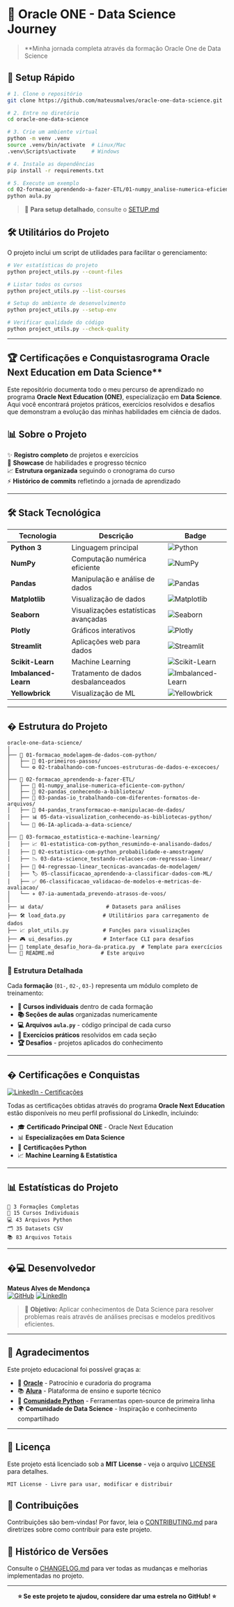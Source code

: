 # 🚀 Oracle ONE - Data Science Journey

> **Minha jornada completa através da formação Oracle One de Data Science

## 🚀 **Setup Rápido**

```bash
# 1. Clone o repositório
git clone https://github.com/mateusmalves/oracle-one-data-science.git

# 2. Entre no diretório
cd oracle-one-data-science

# 3. Crie um ambiente virtual
python -m venv .venv
source .venv/bin/activate  # Linux/Mac
.venv\Scripts\activate     # Windows

# 4. Instale as dependências
pip install -r requirements.txt

# 5. Execute um exemplo
cd 02-formacao_aprendendo-a-fazer-ETL/01-numpy_analise-numerica-eficiente-com-python/
python aula.py
```

> 📖 **Para setup detalhado**, consulte o [SETUP.md](SETUP.md)

## 🛠️ **Utilitários do Projeto**

O projeto inclui um script de utilidades para facilitar o gerenciamento:

```bash
# Ver estatísticas do projeto
python project_utils.py --count-files

# Listar todos os cursos
python project_utils.py --list-courses

# Setup do ambiente de desenvolvimento
python project_utils.py --setup-env

# Verificar qualidade do código
python project_utils.py --check-quality
```

---

## 🏆 **Certificações e Conquistas**rograma Oracle Next Education em Data Science**

Este repositório documenta todo o meu percurso de aprendizado no programa **Oracle Next Education (ONE)**, especialização em **Data Science**. Aqui você encontrará projetos práticos, exercícios resolvidos e desafios que demonstram a evolução das minhas habilidades em ciência de dados.

## 📊 **Sobre o Projeto**

✨ **Registro completo** de projetos e exercícios  
🎯 **Showcase** de habilidades e progresso técnico  
📈 **Estrutura organizada** seguindo o cronograma do curso  
⚡ **Histórico de commits** refletindo a jornada de aprendizado

---

## 🛠️ **Stack Tecnológica**

| Tecnologia | Descrição | Badge |
|------------|-----------|-------|
| **Python 3** | Linguagem principal | ![Python](https://img.shields.io/badge/Python-3776AB?style=for-the-badge&logo=python&logoColor=white) |
| **NumPy** | Computação numérica eficiente | ![NumPy](https://img.shields.io/badge/NumPy-013243?style=for-the-badge&logo=numpy&logoColor=white) |
| **Pandas** | Manipulação e análise de dados | ![Pandas](https://img.shields.io/badge/Pandas-150458?style=for-the-badge&logo=pandas&logoColor=white) |
| **Matplotlib** | Visualização de dados | ![Matplotlib](https://img.shields.io/badge/Matplotlib-11557c?style=for-the-badge&logo=matplotlib&logoColor=white) |
| **Seaborn** | Visualizações estatísticas avançadas | ![Seaborn](https://img.shields.io/badge/Seaborn-3776AB?style=for-the-badge&logo=seaborn&logoColor=white) |
| **Plotly** | Gráficos interativos | ![Plotly](https://img.shields.io/badge/Plotly-3F4F75?style=for-the-badge&logo=plotly&logoColor=white) |
| **Streamlit** | Aplicações web para dados | ![Streamlit](https://img.shields.io/badge/Streamlit-FF4B4B?style=for-the-badge&logo=streamlit&logoColor=white) |
| **Scikit-Learn** | Machine Learning | ![Scikit-Learn](https://img.shields.io/badge/scikit--learn-F7931E?style=for-the-badge&logo=scikit-learn&logoColor=white) |
| **Imbalanced-Learn** | Tratamento de dados desbalanceados | ![Imbalanced-Learn](https://img.shields.io/badge/Imbalanced--Learn-FF6F00?style=for-the-badge&logo=python&logoColor=white) |
| **Yellowbrick** | Visualização de ML | ![Yellowbrick](https://img.shields.io/badge/Yellowbrick-FFCA28?style=for-the-badge&logo=python&logoColor=black) |

---

## � **Estrutura do Projeto**

```
oracle-one-data-science/
│
├── 📁 01-formacao_modelagem-de-dados-com-python/
│   ├── 🐣 01-primeiros-passos/
│   └── ⚙️ 02-trabalhando-com-funcoes-estruturas-de-dados-e-excecoes/
│
├── 📁 02-formacao_aprendendo-a-fazer-ETL/
│   ├── 🔢 01-numpy_analise-numerica-eficiente-com-python/
│   ├── 🐼 02-pandas_conhecendo-a-biblioteca/
│   ├── 💾 03-pandas-io_trabalhando-com-diferentes-formatos-de-arquivos/
│   ├── 🔄 04-pandas_transformacao-e-manipulacao-de-dados/
│   ├── 📊 05-data-visualization_conhecendo-as-bibliotecas-python/
│   └── 🤖 06-IA-aplicada-a-data-science/
│
├── 📁 03-formacao_estatistica-e-machine-learning/
│   ├── 📈 01-estatistica-com-python_resumindo-e-analisando-dados/
│   ├── 🎲 02-estatistica-com-python_probabilidade-e-amostragem/
│   ├── 📉 03-data-science_testando-relacoes-com-regressao-linear/
│   ├── 🔬 04-regressao-linear_tecnicas-avancadas-de-modelagem/
│   ├── 🏷️ 05-classificacao_aprendendo-a-classificar-dados-com-ML/
│   ├── ✅ 06-classificacao_validacao-de-modelos-e-metricas-de-avaliacao/
│   └── ✈️ 07-ia-aumentada_prevendo-atrasos-de-voos/
│
├── 📊 data/                    # Datasets para análises
├── 🛠️ load_data.py            # Utilitários para carregamento de dados
├── 📈 plot_utils.py           # Funções para visualizações
├── 🎮 ui_desafios.py          # Interface CLI para desafios
├── 📝 template_desafio_hora-da-pratica.py  # Template para exercícios
└── 📄 README.md               # Este arquivo
```

### 📖 **Estrutura Detalhada**

Cada **formação** (`01-`, `02-`, `03-`) representa um módulo completo de treinamento:

- **🎯 Cursos individuais** dentro de cada formação
- **📚 Seções de aulas** organizadas numericamente  
- **💻 Arquivos `aula.py`** - código principal de cada curso
- **🎯 Exercícios práticos** resolvidos em cada seção
- **🏆 Desafios** - projetos aplicados do conhecimento

---

## � **Certificações e Conquistas**

[![LinkedIn - Certificações](https://img.shields.io/badge/Ver_Certificações-0077B5?style=for-the-badge&logo=linkedin&logoColor=white)](https://www.linkedin.com/in/devmateusmalves/details/certifications/)

Todas as certificações obtidas através do programa **Oracle Next Education** estão disponíveis no meu perfil profissional do LinkedIn, incluindo:

- 🎓 **Certificado Principal ONE** - Oracle Next Education
- 📊 **Especializações em Data Science**
- 🐍 **Certificações Python**
- 📈 **Machine Learning & Estatística**

---

## 📊 **Estatísticas do Projeto**

```
📁 3 Formações Completas
🎯 15 Cursos Individuais  
💻 43 Arquivos Python
🗂️ 35 Datasets CSV
📚 83 Arquivos Totais
```

---

## �‍💻 **Desenvolvedor**

**Mateus Alves de Mendonça**  
[![GitHub](https://img.shields.io/badge/GitHub-100000?style=for-the-badge&logo=github&logoColor=white)](https://github.com/mateusmalves)
[![LinkedIn](https://img.shields.io/badge/LinkedIn-0077B5?style=for-the-badge&logo=linkedin&logoColor=white)](https://www.linkedin.com/in/devmateusmalves/)

> 🎯 **Objetivo:** Aplicar conhecimentos de Data Science para resolver problemas reais através de análises precisas e modelos preditivos eficientes.

---

## 🙏 **Agradecimentos**

Este projeto educacional foi possível graças a:

- 🌟 **[Oracle](https://www.oracle.com/)** - Patrocínio e curadoria do programa
- 📚 **[Alura](https://www.alura.com.br/)** - Plataforma de ensino e suporte técnico  
- 🐍 **[Comunidade Python](https://www.python.org/)** - Ferramentas open-source de primeira linha
- 🌍 **Comunidade de Data Science** - Inspiração e conhecimento compartilhado

---

## 📄 **Licença**

Este projeto está licenciado sob a **MIT License** - veja o arquivo [LICENSE](LICENSE) para detalhes.

```
MIT License - Livre para usar, modificar e distribuir
```

## 🤝 **Contribuições**

Contribuições são bem-vindas! Por favor, leia o [CONTRIBUTING.md](CONTRIBUTING.md) para diretrizes sobre como contribuir para este projeto.

## 📝 **Histórico de Versões**

Consulte o [CHANGELOG.md](CHANGELOG.md) para ver todas as mudanças e melhorias implementadas no projeto.

---

<div align="center">

**⭐ Se este projeto te ajudou, considere dar uma estrela no GitHub! ⭐**

</div>